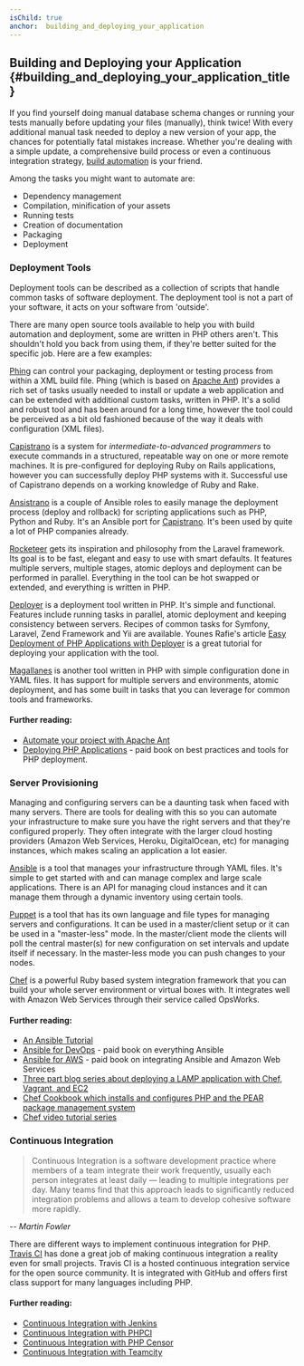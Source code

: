```yaml
---
isChild: true
anchor:  building_and_deploying_your_application
---
```


## Building and Deploying your Application {#building_and_deploying_your_application_title}

If you find yourself doing manual database schema changes or running your tests manually before updating your files
(manually), think twice! With every additional manual task needed to deploy a new version of your app, the chances for
potentially fatal mistakes increase. Whether you're dealing with a simple update, a comprehensive build process or even
a continuous integration strategy, [build automation][buildautomation] is your friend.

Among the tasks you might want to automate are:

* Dependency management
* Compilation, minification of your assets
* Running tests
* Creation of documentation
* Packaging
* Deployment


### Deployment Tools

Deployment tools can be described as a collection of scripts that handle common tasks of software deployment. The deployment tool is not a part of your software, it acts on your software from 'outside'.

There are many open source tools available to help you with build automation and deployment, some are written in PHP others aren't. This shouldn't hold you back from using them, if they're better suited for the specific job. Here are a few examples:

[Phing] can control your packaging, deployment or testing process from within a XML build file. Phing (which is based on [Apache Ant]) provides a rich set of tasks usually needed to install or update a web application and can be extended with additional custom tasks, written in PHP. It's a solid and robust tool and has been around for a long time, however the tool could be perceived as a bit old fashioned because of the way it deals with configuration (XML files).

[Capistrano] is a system for *intermediate-to-advanced programmers* to execute commands in a structured, repeatable way on one or more remote machines. It is pre-configured for deploying Ruby on Rails applications, however you can successfully deploy PHP systems with it. Successful use of Capistrano depends on a working knowledge of Ruby and Rake.

[Ansistrano] is a couple of Ansible roles to easily manage the deployment process (deploy and rollback) for scripting applications such as PHP, Python and Ruby. It's an Ansible port for [Capistrano]. It's been used by quite a lot of PHP companies already.

[Rocketeer] gets its inspiration and philosophy from the Laravel framework. Its goal is to be fast, elegant and easy to use with smart defaults. It features multiple servers, multiple stages, atomic deploys and deployment can be performed in parallel. Everything in the tool can be hot swapped or extended, and everything is written in PHP.

[Deployer] is a deployment tool written in PHP. It's simple and functional. Features include running tasks in parallel, atomic deployment and keeping consistency between servers. Recipes of common tasks for Symfony, Laravel, Zend Framework and Yii are available. Younes Rafie's article  [Easy Deployment of PHP Applications with Deployer][phpdeploy_deployer] is a great tutorial for deploying your application with the tool.

[Magallanes] is another tool written in PHP with simple configuration done in YAML files. It has support for multiple servers and environments, atomic deployment, and has some built in tasks that you can leverage for common tools and frameworks.

#### Further reading:

* [Automate your project with Apache Ant][apache_ant_tutorial]
* [Deploying PHP Applications][deploying_php_applications] - paid book on best practices and tools for PHP deployment.

### Server Provisioning

Managing and configuring servers can be a daunting task when faced with many servers. There are tools for dealing with this so you can automate your infrastructure to make sure you have the right servers and that they're configured properly. They often integrate with the larger cloud hosting providers (Amazon Web Services, Heroku, DigitalOcean, etc) for managing instances, which makes scaling an application a lot easier.

[Ansible] is a tool that manages your infrastructure through YAML files. It's simple to get started with and can manage complex and large scale applications. There is an API for managing cloud instances and it can manage them through a dynamic inventory using certain tools.

[Puppet] is a tool that has its own language and file types for managing servers and configurations. It can be used in a master/client setup or it can be used in a "master-less" mode. In the master/client mode the clients will poll the central master(s) for new configuration on set intervals and update itself if necessary. In the master-less mode you can push changes to your nodes.

[Chef] is a powerful Ruby based system integration framework that you can build your whole server environment or virtual boxes with. It integrates well with Amazon Web Services through their service called OpsWorks.

#### Further reading:

* [An Ansible Tutorial][an_ansible_tutorial]
* [Ansible for DevOps][ansible_for_devops] - paid book on everything Ansible
* [Ansible for AWS][ansible_for_aws] - paid book on integrating Ansible and Amazon Web Services
* [Three part blog series about deploying a LAMP application with Chef, Vagrant, and EC2][chef_vagrant_and_ec2]
* [Chef Cookbook which installs and configures PHP and the PEAR package management system][Chef_cookbook]
* [Chef video tutorial series][Chef_tutorial]

### Continuous Integration

> Continuous Integration is a software development practice where members of a team integrate their work frequently,
> usually each person integrates at least daily — leading to multiple integrations per day. Many teams find that this
> approach leads to significantly reduced integration problems and allows a team to develop cohesive software more
> rapidly.

*-- Martin Fowler*

There are different ways to implement continuous integration for PHP. [Travis CI] has done a great job of
making continuous integration a reality even for small projects. Travis CI is a hosted continuous integration service
for the open source community. It is integrated with GitHub and offers first class support for many languages including
PHP.

#### Further reading:

* [Continuous Integration with Jenkins][Jenkins]
* [Continuous Integration with PHPCI][PHPCI]
* [Continuous Integration with PHP Censor][PHP Censor]
* [Continuous Integration with Teamcity][Teamcity]

[buildautomation]: https://wikipedia.org/wiki/Build_automation
[Phing]: https://www.phing.info/
[Apache Ant]: https://ant.apache.org/
[Capistrano]: http://capistranorb.com/
[Ansistrano]: https://ansistrano.com
[phpdeploy_deployer]: https://www.sitepoint.com/deploying-php-applications-with-deployer/
[Chef]: https://www.chef.io/
[chef_vagrant_and_ec2]: http://www.jasongrimes.org/2012/06/managing-lamp-environments-with-chef-vagrant-and-ec2-1-of-3/
[Chef_cookbook]: https://github.com/chef-cookbooks/php
[Chef_tutorial]: https://www.youtube.com/playlist?list=PL11cZfNdwNyPnZA9D1MbVqldGuOWqbumZ
[apache_ant_tutorial]: https://code.tutsplus.com/tutorials/automate-your-projects-with-apache-ant--net-18595
[Travis CI]: https://travis-ci.org/
[Jenkins]: https://jenkins.io/
[PHPCI]: https://www.phptesting.org/
[PHP Censor]: http://php-censor.info/
[Teamcity]: https://www.jetbrains.com/teamcity/
[Deployer]: https://deployer.org/
[Rocketeer]: http://rocketeer.autopergamene.eu/
[Magallanes]: https://www.magephp.com/
[deploying_php_applications]: https://deployingphpapplications.com/
[Ansible]: https://www.ansible.com/
[Puppet]: https://puppet.com/
[ansible_for_devops]: https://leanpub.com/ansible-for-devops
[ansible_for_aws]: https://leanpub.com/ansible-for-aws
[an_ansible_tutorial]: https://serversforhackers.com/an-ansible-tutorial
